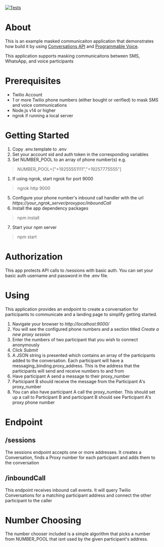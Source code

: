 [![Tests](https://github.com/aymenn/masked-comms-app/actions/workflows/test.yml/badge.svg)](https://github.com/aymenn/masked-comms-app/actions/workflows/test.yml)

# About
This is an example masked communicaiton application that demonstrates how build it by using [Conversations API](https://twilio.com/docs/conversations) and [Programmable Voice](https://twilio.com/docs/voice).

This application supports masking communicaitons between SMS, WhatsApp, and voice participants

# Prerequisites
- Twilio Account
- 1 or more Twilio phone numbers (either bought or verified) to mask SMS and voice communications
- Node.js v14 or higher
- ngrok if running a local server

# Getting Started
1. Copy .env.template to .env
2. Set your account sid and auth token in the corresponding variables
3. Set NUMBER_POOL to an array of phone number(s) e.g.
> NUMBER_POOL=["+19255551111","+19257775555"]
1. If using ngrok, start ngrok for port 9000 
> ngrok http 9000
5. Configure your phone number's inbound call handler with the url *https://your_ngrok_server/proxypoc/inboundCall*
6. Install the app dependency packages
> npm install
7. Start your npm server
> npm start

# Authorization
This app protects API calls to /sessions with basic auth. You can set your basic auth username and password in the .env file.

# Using
This application provides an endpoint to create a conversation for participants to communicate and a landing page to simplify getting started.

1. Navigate your browser to *http://localhost:9000/*
2. You will see the configured phone numbers and a section titled *Create a new proxy session*
3. Enter the numbers of two participant that you wish to connect anonymously
4. Click *Submit*
5. A JSON string is presented which contains an array of the participants added to the conversation. Each participant will have a messaging_binding.proxy_address. This is the address that the participants will send and receive numbers to and from
6. Have participant A send a message to their proxy_number
7. Participant B should receive the message from the Participant A's proxy_number
8. You can also have participant A call the proxy_number. This should set up a call to Participant B and participant B should see Participant A's proxy phone number

# Endpoint
## /sessions
The sessions endpoint accepts one or more addresses. It creates a Conversation, finds a Proxy number for each participant and adds them to the conversation

## /inboundCall
This endpoint receives inbound call events. It will query Twilio Conversations for a matching participant address and connect the other participant to the caller

# Number Choosing
The number chooser included is a simple algorithm that picks a number from NUMBER_POOL that isnt used by the given participant's address.
